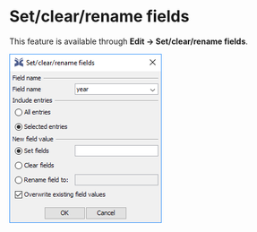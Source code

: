 # Set/clear/rename fields

This feature is available through **Edit → Set/clear/rename fields**.

![Screenshot of the Related Articles Tab](../../.gitbook/assets/setclearrenamefields.png)

